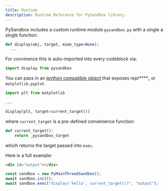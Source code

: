 ```yaml
---
title: Runtime
description: Runtime Reference for PySandbox library.
---
```


PySandbox includes a custom runtime module `pysandbox.py`
with a single a single function:

```python
def display(obj, target, mime_type=None):
  ...
```

For convinence this is auto-imported into every codeblock via:

```python
import display from pysandbox
```

You can pass in an [ipython compatible object](https://ipython.readthedocs.io/en/stable/config/integrating.html) that exposes _repr_\*\*\*\*\_ or `matplotlib.pyplot`.

```python
import plt from matplotlib

...

display(plt, target=current_target())
```

where `current_target` is a pre-defined convenience function:

```python
def current_target():
    return _pysandbox_target
```

which returns the target passed into `exec`.

Here is a full example:

```html
<div id="output"></div>
```

```js
const sandbox = new PyMainThreadSandbox();
await sandbox.init();
await sandbox.exec("display('hello', current_target())", "output");
```
